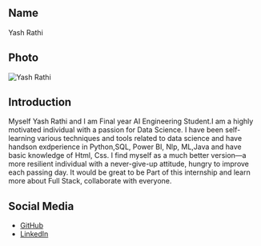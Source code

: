 ## Name
Yash Rathi

## Photo
![Yash Rathi](https://drive.google.com/file/d/1v5ai6f0dp_mFj-cM_31i4RtFs6gbJYcy/view?usp=drive_link)

## Introduction
Myself Yash Rathi and I am Final year AI Engineering Student.I am a highly motivated individual with a passion for Data Science. I have been self-learning various techniques and tools related to data science and have handson exdperience in Python,SQL, Power BI, Nlp, ML,Java and have basic knowledge of Html, Css. I find myself as a much better version—a more resilient individual with a never-give-up attitude, hungry to improve each passing day. It would be great to be Part of this internship and learn more about Full Stack, collaborate with everyone.


## Social Media
- [GitHub](https://github.com/YashRathi-YR)
- [LinkedIn](https://www.linkedin.com/in/yash-rathi-024b30235/)